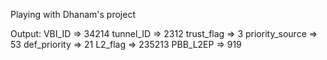 Playing with Dhanam's project

Output:
    VBI_ID => 34214
    tunnel_ID => 2312
    trust_flag => 3
    priority_source => 53
    def_priority => 21
    L2_flag => 235213
    PBB_L2EP => 919

